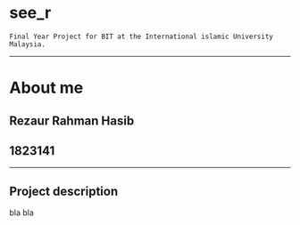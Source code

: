 # see_r


```
Final Year Project for BIT at the International islamic University Malaysia.
```
--- 

# About me

## Rezaur Rahman Hasib
## 1823141

--- 
## Project description

bla bla



